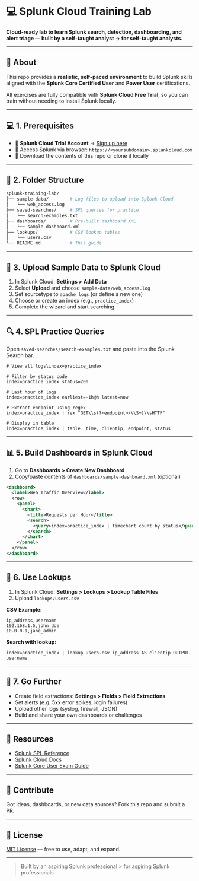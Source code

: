# 💻 Splunk Cloud Training Lab&#x20;

**Cloud-ready lab to learn Splunk search, detection, dashboarding, and alert triage — built by a self-taught analyst → for self-taught analysts.**

---

## 📌 About

This repo provides a **realistic, self-paced environment** to build Splunk skills aligned with the **Splunk Core Certified User** and **Power User** certifications.

All exercises are fully compatible with **Splunk Cloud Free Trial**, so you can train without needing to install Splunk locally.

---

## 💻 1. Prerequisites

* 🚀 **Splunk Cloud Trial Account** → [Sign up here](https://www.splunk.com/en_us/cloud-trial.html)
* 🔗 Access Splunk via browser: `https://<yoursubdomain>.splunkcloud.com`
* 📒 Download the contents of this repo or clone it locally

---

## 📁 2. Folder Structure

```bash
splunk-training-lab/
├── sample-data/        # Log files to upload into Splunk Cloud
│   └── web_access.log
├── saved-searches/     # SPL queries for practice
│   └── search-examples.txt
├── dashboards/         # Pre-built dashboard XML
│   └── sample-dashboard.xml
├── lookups/            # CSV lookup tables
│   └── users.csv
└── README.md           # This guide
```

---

## 📂 3. Upload Sample Data to Splunk Cloud

1. In Splunk Cloud: **Settings > Add Data**
2. Select **Upload** and choose `sample-data/web_access.log`
3. Set sourcetype to `apache_logs` (or define a new one)
4. Choose or create an index (e.g., `practice_index`)
5. Complete the wizard and start searching

---

## 🔍 4. SPL Practice Queries

Open `saved-searches/search-examples.txt` and paste into the Splunk Search bar.

```spl
# View all logs\index=practice_index

# Filter by status code
index=practice_index status=200

# Last hour of logs
index=practice_index earliest=-1h@h latest=now

# Extract endpoint using regex
index=practice_index | rex "GET\\s(?<endpoint>/\\S+)\\sHTTP"

# Display in table
index=practice_index | table _time, clientip, endpoint, status
```

---

## 📊 5. Build Dashboards in Splunk Cloud

1. Go to **Dashboards > Create New Dashboard**
2. Copy/paste contents of `dashboards/sample-dashboard.xml` (optional)

```xml
<dashboard>
  <label>Web Traffic Overview</label>
  <row>
    <panel>
      <chart>
        <title>Requests per Hour</title>
        <search>
          <query>index=practice_index | timechart count by status</query>
        </search>
      </chart>
    </panel>
  </row>
</dashboard>
```

---

## 🔄 6. Use Lookups

1. In Splunk Cloud: **Settings > Lookups > Lookup Table Files**
2. Upload `lookups/users.csv`

**CSV Example:**

```csv
ip_address,username
192.168.1.5,john_doe
10.0.0.1,jane_admin
```

**Search with lookup:**

```spl
index=practice_index | lookup users.csv ip_address AS clientip OUTPUT username
```

---

## 🧪 7. Go Further

* Create field extractions: **Settings > Fields > Field Extractions**
* Set alerts (e.g. 5xx error spikes, login failures)
* Upload other logs (syslog, firewall, JSON)
* Build and share your own dashboards or challenges

---

## 📘 Resources

* [Splunk SPL Reference](https://docs.splunk.com/Documentation/Splunk/latest/SearchReference/Whatsinthismanual)
* [Splunk Cloud Docs](https://docs.splunk.com/Documentation/SplunkCloud)
* [Splunk Core User Exam Guide](https://www.splunk.com/en_us/training/certification-track/splunk-core-certified-user.html)

---

## 🤝 Contribute

Got ideas, dashboards, or new data sources? Fork this repo and submit a PR.

---

## 🔐 License

[MIT License](LICENSE) — free to use, adapt, and expand.

---

> Built by an aspiring Splunk professional > for aspiring Splunk professionals
